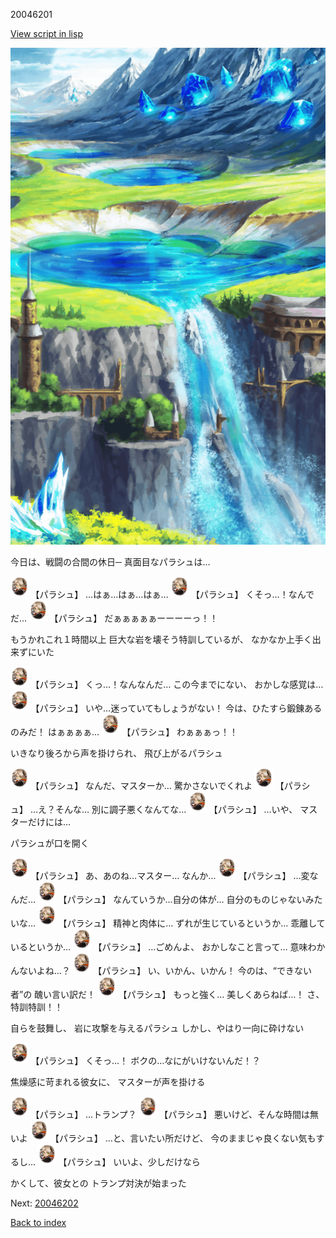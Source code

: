 20046201

[View script in lisp](../scripts/20046201.txt)

![highland.png](../images/backgrounds/highland.png)

今日は、戦闘の合間の休日─
真面目なパラシュは…

<img src="../images/units/200461.png" alt="200461.png" height="34"/>
【パラシュ】
…はぁ…はぁ…はぁ…

<img src="../images/units/200461.png" alt="200461.png" height="34"/>
【パラシュ】
くそっ…！なんでだ…

<img src="../images/units/200461.png" alt="200461.png" height="34"/>
【パラシュ】
だぁぁぁぁぁーーーーっ！！

もうかれこれ１時間以上
巨大な岩を壊そう特訓しているが、
なかなか上手く出来ずにいた

<img src="../images/units/200461.png" alt="200461.png" height="34"/>
【パラシュ】
くっ…！なんなんだ…
この今までにない、
おかしな感覚は…

<img src="../images/units/200461.png" alt="200461.png" height="34"/>
【パラシュ】
いや…迷っていてもしょうがない！
今は、ひたすら鍛錬あるのみだ！
はぁぁぁぁ…

<img src="../images/units/200461.png" alt="200461.png" height="34"/>
【パラシュ】
わぁぁぁっ！！

いきなり後ろから声を掛けられ、
飛び上がるパラシュ

<img src="../images/units/200461.png" alt="200461.png" height="34"/>
【パラシュ】
なんだ、マスターか…
驚かさないでくれよ

<img src="../images/units/200461.png" alt="200461.png" height="34"/>
【パラシュ】
…え？そんな…
別に調子悪くなんてな…

<img src="../images/units/200461.png" alt="200461.png" height="34"/>
【パラシュ】
…いや、
マスターだけには…

パラシュが口を開く

<img src="../images/units/200461.png" alt="200461.png" height="34"/>
【パラシュ】
あ、あのね…マスター…
なんか…

<img src="../images/units/200461.png" alt="200461.png" height="34"/>
【パラシュ】
…変なんだ…

<img src="../images/units/200461.png" alt="200461.png" height="34"/>
【パラシュ】
なんていうか…自分の体が…
自分のものじゃないみたいな…

<img src="../images/units/200461.png" alt="200461.png" height="34"/>
【パラシュ】
精神と肉体に…
ずれが生じているというか…
乖離しているというか…

<img src="../images/units/200461.png" alt="200461.png" height="34"/>
【パラシュ】
…ごめんよ、
おかしなこと言って…
意味わかんないよね…？

<img src="../images/units/200461.png" alt="200461.png" height="34"/>
【パラシュ】
い、いかん、いかん！
今のは、“できない者”の
醜い言い訳だ！

<img src="../images/units/200461.png" alt="200461.png" height="34"/>
【パラシュ】
もっと強く…
美しくあらねば…！
さ、特訓特訓！！

自らを鼓舞し、
岩に攻撃を与えるパラシュ
しかし、やはり一向に砕けない

<img src="../images/units/200461.png" alt="200461.png" height="34"/>
【パラシュ】
くそっ…！
ボクの…なにがいけないんだ！？

焦燥感に苛まれる彼女に、
マスターが声を掛ける

<img src="../images/units/200461.png" alt="200461.png" height="34"/>
【パラシュ】
…トランプ？

<img src="../images/units/200461.png" alt="200461.png" height="34"/>
【パラシュ】
悪いけど、そんな時間は無いよ

<img src="../images/units/200461.png" alt="200461.png" height="34"/>
【パラシュ】
…と、言いたい所だけど、
今のままじゃ良くない気もするし…

<img src="../images/units/200461.png" alt="200461.png" height="34"/>
【パラシュ】
いいよ、少しだけなら

かくして、彼女との
トランプ対決が始まった


Next: [20046202](20046202.md)

[Back to index](index.md)
